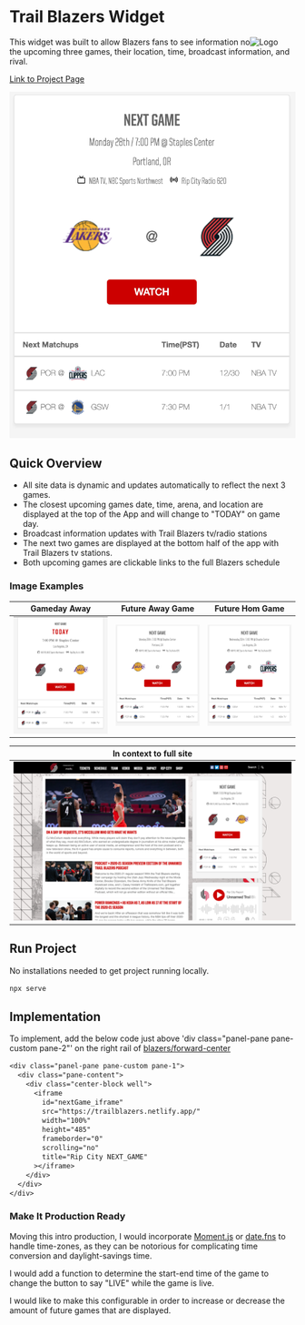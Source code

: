 # Trail Blazers Widget

<img alt="Logo" align="right" src="https://www.nba.com/.element/img/1.0/teamsites/logos/teamlogos_80x64/por.gif" width="80px" />

This widget was built to allow Blazers fans to see information no the upcoming three games, their location, time, broadcast information, and rival.

[Link to Project Page](https://trailblazers.netlify.app/)

![Image of Project](https://raw.githubusercontent.com/brandonleboeuf/trailBlazers/main/styles/img/futureGame_Home.png)

## Quick Overview

- All site data is dynamic and updates automatically to reflect the next 3 games.
- The closest upcoming games date, time, arena, and location are displayed at the top of the App and will change to "TODAY" on game day.
- Broadcast information updates with Trail Blazers tv/radio stations
- The next two games are displayed at the bottom half of the app with Trail Blazers tv stations.
- Both upcoming games are clickable links to the full Blazers schedule

### Image Examples

| Gameday Away                                       | Future Away Game                                           | Future Hom Game                                            |
| -------------------------------------------------- | ---------------------------------------------------------- | ---------------------------------------------------------- |
| <img src="/styles/img/GameDay.png" width="100%" /> | <img src="/styles/img/futureGame_Home.png" width="100%" /> | <img src="/styles/img/futureGame_Away.png" width="100%" /> |

| In context to full site                                    |
| ---------------------------------------------------------- |
| <img src="/styles/img/desktop_context.png" width="100%" /> |

## Run Project

No installations needed to get project running locally.

```sh
npx serve
```

## Implementation

To implement, add the below code just above 'div class="panel-pane pane-custom pane-2"'
on the right rail of [blazers/forward-center](https://www.nba.com/blazers/forward-center)

```
<div class="panel-pane pane-custom pane-1">
  <div class="pane-content">
    <div class="center-block well">
      <iframe
        id="nextGame_iframe"
        src="https://trailblazers.netlify.app/"
        width="100%"
        height="485"
        frameborder="0"
        scrolling="no"
        title="Rip City NEXT_GAME"
      ></iframe>
    </div>
  </div>
</div>
```

### Make It Production Ready

Moving this intro production, I would incorporate [Moment.js](https://momentjs.com/) or [date.fns](https://date-fns.org/) to handle
time-zones, as they can be notorious for complicating time conversion and daylight-savings time.

I would add a function to determine the start-end time of the game to change the button to say "LIVE" while the game is live.

I would like to make this configurable in order to increase or decrease the amount of future games that are displayed.
